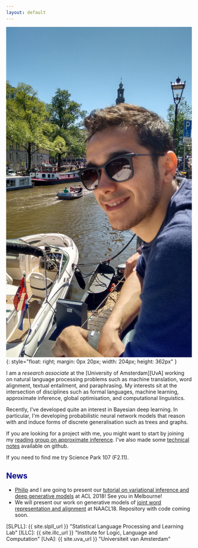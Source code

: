 ```yaml
---
layout: default
---
```



![wilker](/img/people/wilker4.jpg){: style="float: right; margin: 0px 20px; width: 204px; height: 362px" }

I am a *research associate* at the [University of Amsterdam][UvA] 
working on natural language processing problems such as machine translation, word alignment, textual entailment, and paraphrasing. 
My interests sit at the intersection of disciplines such as formal languages, machine learning, approximate inference, global optimisation, and computational linguistics.


Recently, I've developed quite an interest in Bayesian deep learning. In particular, I'm developing probabilistic neural network models that reason with and induce forms of discrete generalisation such as trees and graphs. 


If you are looking for a project with me, you might want to start by joining my [reading group on approximate inference](http://wilkeraziz.github.io/pages/inference). I've also made some [technical notes](https://github.com/wilkeraziz/notes/tree/master/machine-learning) available on github.



If you need to find me try Science Park 107 (F2.11).

## <span style="color:darkblue">News </span>

* [Philip](http://philipschulz.org) and I are going to present our [tutorial on variational inference and deep generative models](https://github.com/philschulz/VITutorial) at ACL 2018! See you in Melbourne!
* We will present our work on generative models of [joint word representation and alignment](https://arxiv.org/abs/1802.05883) at NAACL18. Repository with code coming soon. 


[SLPLL]: {{ site.slpll_url }} "Statistical Language Processing and Learning Lab"
[ILLC]: {{ site.illc_url }} "Institute for Logic, Language and Computation"
[UvA]: {{ site.uva_url }} "Universiteit van Amsterdam"
